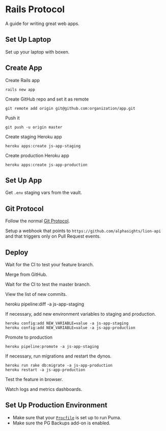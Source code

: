 Rails Protocol
==============

A guide for writing great web apps.

Set Up Laptop
-------------

Set up your laptop with boxen.

Create App
----------

Create Rails app

    rails new app

Create GitHub repo and set it as remote

    git remote add origin git@github.com:organization/app.git

Push it
  
    git push -u origin master

Create staging Heroku app

    heroku apps:create js-app-staging

Create production Heroku app
  
    heroku apps:create js-app-production

Set Up App
----------

Get `.env` staging vars from the vault.

Git Protocol
------------

Follow the normal [Git Protocol](/protocol/git).

Setup a webhook that points to `https://github.com/alphasights/lion-api` and that triggers only on Pull Request events.

Deploy
------

Wait for the CI to test your feature branch.

Merge from GitHub.

Wait for the CI to test the master branch.

View the list of new commits.
  
  heroku pipeline:diff -a js-app-staging

If necessary, add new environment variables to staging and production.

    heroku config:add NEW_VARIABLE=value -a js-app-staging
    heroku config:add NEW_VARIABLE=value -a js-app-production

Promote to production

    heroku pipeline:promote -a js-app-staging

If necessary, run migrations and restart the dynos.

    heroku run rake db:migrate -a js-app-production
    heroku restart -a js-app-production

Test the feature in browser.

Watch logs and metrics dashboards.

Set Up Production Environment
-----------------------------

* Make sure that your [`Procfile`] is set up to run Puma.
* Make sure the PG Backups add-on is enabled.

[`Procfile`]: https://devcenter.heroku.com/articles/procfile
